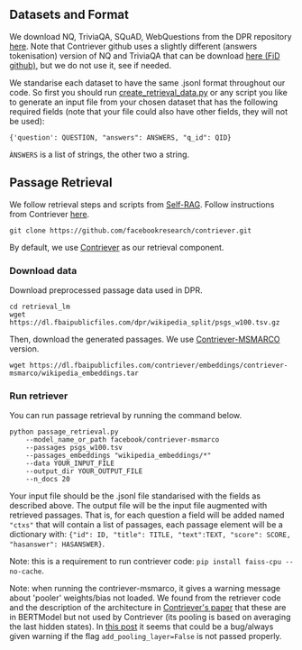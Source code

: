 
## Datasets and Format

We download NQ, TriviaQA, SQuAD, WebQuestions from the DPR repository [here](https://github.com/facebookresearch/DPR/blob/main/dpr/data/download_data.py). Note that Contriever github uses a slightly different (answers tokenisation) version of NQ and TriviaQA that can be download [here (FiD github)](https://github.com/facebookresearch/FiD/blob/main/get-data.sh), but we do not use it, see if needed.

We standarise each dataset to have the same .jsonl format throughout our code. So first you should run [create_retrieval_data.py](./create_retrieval_data.py) or any script you like to generate an input file from your chosen dataset that has the following required fields (note that your file could also have other fields, they will not be used):

```
{'question': QUESTION, "answers": ANSWERS, "q_id": QID}
```
```ÀNSWERS``` is a list of strings, the other two a string.


## Passage Retrieval

We follow retrieval steps and scripts from [Self-RAG](https://github.com/AkariAsai/self-rag/tree/main?tab=readme-ov-file#retriever-setup).
Follow instructions from Contriever [here](https://github.com/facebookresearch/contriever/tree/main). 

```
git clone https://github.com/facebookresearch/contriever.git
```

By default, we use [Contriever](https://github.com/facebookresearch/contriever) as our retrieval component.

### Download data

Download preprocessed passage data used in DPR.

```
cd retrieval_lm
wget https://dl.fbaipublicfiles.com/dpr/wikipedia_split/psgs_w100.tsv.gz
```

Then, download the generated passages. We use [Contriever-MSMARCO](https://huggingface.co/facebook/contriever-msmarco) version.

```
wget https://dl.fbaipublicfiles.com/contriever/embeddings/contriever-msmarco/wikipedia_embeddings.tar
```

### Run retriever

You can run passage retrieval by running the command below.

```
python passage_retrieval.py
    --model_name_or_path facebook/contriever-msmarco 
    --passages psgs_w100.tsv
    --passages_embeddings "wikipedia_embeddings/*"
    --data YOUR_INPUT_FILE
    --output_dir YOUR_OUTPUT_FILE
    --n_docs 20
```

Your input file should be the .jsonl file standarised with the fields as described above. The output file will be the input file augmented with retrieved passages. That is, for each question a field will be added named ```"ctxs"``` that will contain a list of passages, each passage element will be a dictionary with: ```{"id": ID, "title": TITLE, "text":TEXT, "score": SCORE, "hasanswer": HASANSWER}```.

Note: this is a requirement to run contriever code: ```pip install faiss-cpu --no-cache```.

Note: when running the contriever-msmarco, it gives a warning message about 'pooler' weights/bias not loaded. We found from the retriever code and the description of the architecture in [Contriever's paper](https://openreview.net/forum?id=jKN1pXi7b0) that these are in BERTModel but not used by Contriever (its pooling is based on averaging the last hidden states). In [this post](https://github.com/huggingface/transformers/issues/14017#issue-1027173952) it seems that could be a bug/always given warning if the flag ```add_pooling_layer=False``` is not passed properly.
